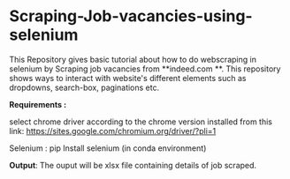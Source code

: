 # Scraping-Job-vacancies-using-selenium
This Repository gives basic tutorial about how to do webscraping in selenium by Scraping job vacancies from **indeed.com **.
This repository shows ways to interact with website's different elements such as dropdowns, search-box, paginations etc. 


**Requirements :**

select chrome driver according to the chrome version installed from this link: https://sites.google.com/chromium.org/driver/?pli=1 

Selenium : pip Install selenium (in conda environment)

**Output**: The ouput will be xlsx file containing details of job scraped.
